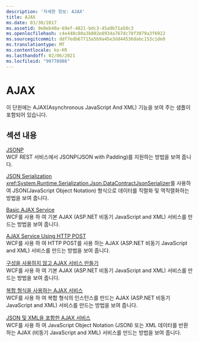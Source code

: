 ```yaml
---
description: '자세한 정보: AJAX'
title: AJAX
ms.date: 03/30/2017
ms.assetid: 9e0eb40a-69ef-4821-bdc3-45a9b71a58c3
ms.openlocfilehash: c4e440c80a3b802e8934a767dc70f3079a3f6922
ms.sourcegitcommit: ddf7edb67715a5b9a45e3dd44536dabc153c1de0
ms.translationtype: MT
ms.contentlocale: ko-KR
ms.lasthandoff: 02/06/2021
ms.locfileid: "99778986"
---
```

# <a name="ajax"></a>AJAX

이 단원에는 AJAX(Asynchronous JavaScript And XML) 기능을 보여 주는 샘플이 포함되어 있습니다.  
  
## <a name="in-this-section"></a>섹션 내용  

 [JSONP](jsonp.md)  
 WCF REST 서비스에서 JSONP(JSON with Padding)를 지원하는 방법을 보여 줍니다.  
  
 [JSON Serialization](json-serialization.md)  
 <xref:System.Runtime.Serialization.Json.DataContractJsonSerializer>를 사용하여 JSON(JavaScript Object Notation) 형식으로 데이터를 직렬화 및 역직렬화하는 방법을 보여 줍니다.  
  
 [Basic AJAX Service](basic-ajax-service.md)  
 WCF를 사용 하 여 기본 AJAX (ASP.NET 비동기 JavaScript and XML) 서비스를 만드는 방법을 보여 줍니다.  
  
 [AJAX Service Using HTTP POST](ajax-service-using-http-post.md)  
 WCF를 사용 하 여 HTTP POST를 사용 하는 AJAX (ASP.NET 비동기 JavaScript and XML) 서비스를 만드는 방법을 보여 줍니다.  
  
 [구성을 사용하지 않고 AJAX 서비스 만들기](ajax-service-without-configuration.md)  
 WCF를 사용 하 여 기본 AJAX (ASP.NET 비동기 JavaScript and XML) 서비스를 만드는 방법을 보여 줍니다.  
  
 [복합 형식을 사용하는 AJAX 서비스](ajax-service-using-complex-types-sample.md)  
 WCF를 사용 하 여 복합 형식의 인스턴스를 만드는 AJAX (ASP.NET 비동기 JavaScript and XML) 서비스를 만드는 방법을 보여 줍니다.  
  
 [JSON 및 XML을 포함한 AJAX 서비스](ajax-service-with-json-and-xml-sample.md)  
 WCF를 사용 하 여 JavaScript Object Notation (JSON) 또는 XML 데이터를 반환 하는 AJAX (비동기 JavaScript and XML) 서비스를 만드는 방법을 보여 줍니다.
